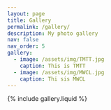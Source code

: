 ```yaml
---
layout: page
title: Gallery
permalink: /gallery/
description: My photo gallery
nav: false
nav_order: 5
gallery:
  - image: /assets/img/TMTT.jpg
    caption: This is TMTT
  - image: /assets/img/MWCL.jpg
    caption: Thi sis MWCL
---
```


{% include gallery.liquid %}